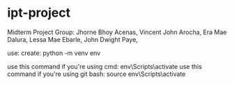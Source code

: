# ipt-project

Midterm Project Group: 
Jhorne Bhoy Acenas,
Vincent John Arocha,
Era Mae Dalura,
Lessa Mae Ebarle,
John Dwight Paye,

use:
create: python -m venv env

use this command if you're using cmd: env\Scripts\activate
use this command if you're using git bash: source env\Scripts\activate 
